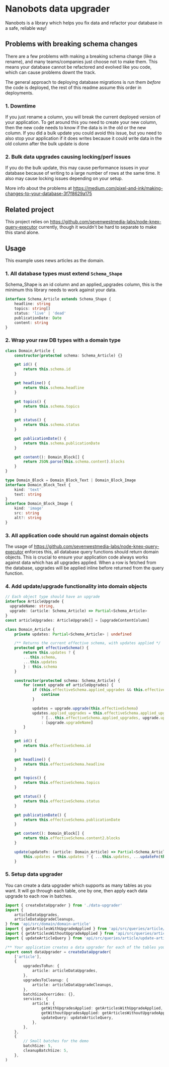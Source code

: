 # Nanobots data upgrader

Nanobots is a library which helps you fix data and refactor your database in a safe, reliable way!

## Problems with breaking schema changes

There are a few problems with making a breaking schema change (like a rename), and many teams/companies just choose not to make them. This means your database cannot be refactored and evolved like you code, which can cause problems downt the track.

The general approach to deploying database migrations is run them _before_ the code is deployed, the rest of this readme assume this order in deployments.

### 1. Downtime

If you just rename a column, you will break the current deployed version of your application. To get around this you need to create your new column, then the new code needs to know if the data is in the old or the new column. If you did a bulk update you could avoid this issue, but you need to also stop your application if it does writes because it could write data in the old column after the bulk update is done

### 2. Bulk data upgrades causing locking/perf issues

If you do the bulk update, this may cause performance issues in your database because of writing to a large number of rows at the same time. It also may cause locking issues depending on your setup.

More info about the problems at https://medium.com/pixel-and-ink/making-changes-to-your-database-3f7f8629a175

## Related project

This project relies on https://github.com/sevenwestmedia-labs/node-knex-query-executor currently, though it wouldn't be hard to separate to make this stand alone.

## Usage

This example uses news articles as the domain.

### 1. All database types must extend `Schema_Shape`

Schema_Shape is an id column and an applied_upgrades column, this is the minimum this library needs to work against your data.

```ts
interface Schema_Article extends Schema_Shape {
    headline: string
    topics: string[]
    status: 'live' | 'dead'
    publicationDate: Date
    content: string
}
```

### 2. Wrap your raw DB types with a domain type

```ts
class Domain_Article {
    constructor(protected schema: Schema_Article) {}

    get id() {
        return this.schema.id
    }

    get headline() {
        return this.schema.headline
    }

    get topics() {
        return this.schema.topics
    }

    get status() {
        return this.schema.status
    }

    get publicationDate() {
        return this.schema.publicationDate
    }

    get content(): Domain_Block[] {
        return JSON.parse(this.schema.content).blocks
    }
}

type Domain_Block = Domain_Block_Text | Domain_Block_Image
interface Domain_Block_Text {
    kind: 'text'
    text: string
}
interface Domain_Block_Image {
    kind: 'image'
    src: string
    alt?: string
}
```

### 3. All application code should run against domain objects

The usage of https://github.com/sevenwestmedia-labs/node-knex-query-executor enforces this, all database query functions should return domain objects. This is crucial to ensure your application code always works against data which has all upgrades applied. When a row is fetched from the database, upgrades will be applied inline before returned from the query function.

### 4. Add update/upgrade functionality into domain objects

```ts
// Each object type should have an upgrade
interface ArticleUpgrade {
  upgradeName: string,
  upgrade: (article: Schema_Article) => Partial<Schema_Article>
}
const articleUpgrades: ArticleUpgrade[] = [upgradeContentColumn]

class Domain_Article {
    private updates: Partial<Schema_Article> | undefined

    /** Returns the current effective schema, with updates applied */
    protected get effectiveSchema() {
        return this.updates ? {
        ...this.schema,
        ...this.updates
        } : this.schema
    }

    constructor(protected schema: Schema_Article) {
        for (const upgrade of articleUpgrades) {
            if (this.effectiveSchema.applied_upgrades && this.effectiveSchema.applied_upgrades.includes(upgrade.upgradeName)) {
                continue
            }

            updates = upgrade.upgrade(this.effectiveSchema)
            updates.applied_upgrades = this.effectiveSchema.applied_upgrades
                ? [...this.effectiveSchema.applied_upgrades, upgrade.upgradeName]
                : [upgrade.upgradeName]
        }
    }

    get id() {
        return this.effectiveSchema.id
    }

    get headline() {
        return this.effectiveSchema.headline
    }

    get topics() {
        return this.effectiveSchema.topics
    }

    get status() {
        return this.effectiveSchema.status
    }

    get publicationDate() {
        return this.effectiveSchema.publicationDate
    }

    get content(): Domain_Block[] {
        return this.effectiveSchema.content2.blocks
    }

    update(updateFn: (article: Domain_Article) => Partial<Schema_Article>) {
        this.updates = this.updates ? { ...this.updates, ...updateFn(this) } : updateFn(this)
    }
```

### 5. Setup data upgrader

You can create a data upgrader which supports as many tables as you want. It will go through each table, one by one, then apply each data upgrade to each row in batches.

```ts
import { createDataUpgrader } from './data-upgrader'
import {
    articleDataUpgrades,
    articleDataUpgradeCleanups,
} from 'api/src/domain/domain-article'
import { getArticlesWithUpgradeApplied } from 'api/src/queries/article/get-articles-with-upgrades-applied-query'
import { getArticlesWithoutUpgradeApplied } from 'api/src/queries/article/get-articles-without-upgrades-applied-query'
import { updateArticleQuery } from 'api/src/queries/article/update-article-query'

/** Your application creates a data upgrader for each of the tables you want to set it up for */
export const dataUpgrader = createDataUpgrader(
    ['article'],
    {
        upgradesToRun: {
            article: articleDataUpgrades,
        },
        upgradesToCleanup: {
            article: articleDataUpgradeCleanups,
        },
        batchSizeOverrides: {},
        services: {
            article: {
                getWithUpgradesApplied: getArticlesWithUpgradeApplied,
                getWithoutUpgradesApplied: getArticlesWithoutUpgradeApplied,
                updateQuery: updateArticleQuery,
            },
        },
    },
    {
        // Small batches for the demo
        batchSize: 5,
        cleanupBatchSize: 5,
    },
)
```
